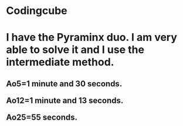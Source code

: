 <h1> Codingcube

# I have the Pyraminx duo. I am very able to solve it and I use the intermediate method.

<h2> Ao5=1 minute and 30 seconds.

Ao12=1 minute and 13 seconds.

Ao25=55 seconds.

